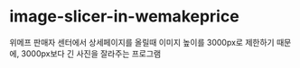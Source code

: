 # image-slicer-in-wemakeprice

위메프 판매자 센터에서 상세페이지를 올릴때 이미지 높이를 3000px로 제한하기 때문에, 3000px보다 긴 사진을 잘라주는 프로그램